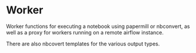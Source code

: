 # Worker

Worker functions for executing a notebook using papermill or nbconvert,
as well as a proxy for workers running on a remote airflow instance.

There are also nbcovert templates for the various output types.
